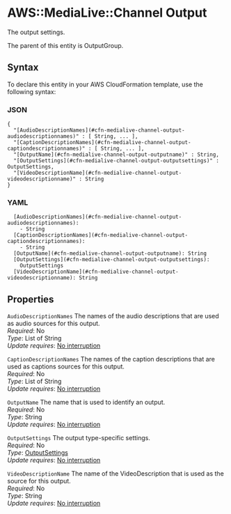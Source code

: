 # AWS::MediaLive::Channel Output<a name="aws-properties-medialive-channel-output"></a>

The output settings\. 

The parent of this entity is OutputGroup\.

## Syntax<a name="aws-properties-medialive-channel-output-syntax"></a>

To declare this entity in your AWS CloudFormation template, use the following syntax:

### JSON<a name="aws-properties-medialive-channel-output-syntax.json"></a>

```
{
  "[AudioDescriptionNames](#cfn-medialive-channel-output-audiodescriptionnames)" : [ String, ... ],
  "[CaptionDescriptionNames](#cfn-medialive-channel-output-captiondescriptionnames)" : [ String, ... ],
  "[OutputName](#cfn-medialive-channel-output-outputname)" : String,
  "[OutputSettings](#cfn-medialive-channel-output-outputsettings)" : OutputSettings,
  "[VideoDescriptionName](#cfn-medialive-channel-output-videodescriptionname)" : String
}
```

### YAML<a name="aws-properties-medialive-channel-output-syntax.yaml"></a>

```
  [AudioDescriptionNames](#cfn-medialive-channel-output-audiodescriptionnames): 
    - String
  [CaptionDescriptionNames](#cfn-medialive-channel-output-captiondescriptionnames): 
    - String
  [OutputName](#cfn-medialive-channel-output-outputname): String
  [OutputSettings](#cfn-medialive-channel-output-outputsettings): 
    OutputSettings
  [VideoDescriptionName](#cfn-medialive-channel-output-videodescriptionname): String
```

## Properties<a name="aws-properties-medialive-channel-output-properties"></a>

`AudioDescriptionNames`  <a name="cfn-medialive-channel-output-audiodescriptionnames"></a>
The names of the audio descriptions that are used as audio sources for this output\.  
*Required*: No  
*Type*: List of String  
*Update requires*: [No interruption](https://docs.aws.amazon.com/AWSCloudFormation/latest/UserGuide/using-cfn-updating-stacks-update-behaviors.html#update-no-interrupt)

`CaptionDescriptionNames`  <a name="cfn-medialive-channel-output-captiondescriptionnames"></a>
The names of the caption descriptions that are used as captions sources for this output\.  
*Required*: No  
*Type*: List of String  
*Update requires*: [No interruption](https://docs.aws.amazon.com/AWSCloudFormation/latest/UserGuide/using-cfn-updating-stacks-update-behaviors.html#update-no-interrupt)

`OutputName`  <a name="cfn-medialive-channel-output-outputname"></a>
The name that is used to identify an output\.  
*Required*: No  
*Type*: String  
*Update requires*: [No interruption](https://docs.aws.amazon.com/AWSCloudFormation/latest/UserGuide/using-cfn-updating-stacks-update-behaviors.html#update-no-interrupt)

`OutputSettings`  <a name="cfn-medialive-channel-output-outputsettings"></a>
The output type\-specific settings\.  
*Required*: No  
*Type*: [OutputSettings](aws-properties-medialive-channel-outputsettings.md)  
*Update requires*: [No interruption](https://docs.aws.amazon.com/AWSCloudFormation/latest/UserGuide/using-cfn-updating-stacks-update-behaviors.html#update-no-interrupt)

`VideoDescriptionName`  <a name="cfn-medialive-channel-output-videodescriptionname"></a>
The name of the VideoDescription that is used as the source for this output\.  
*Required*: No  
*Type*: String  
*Update requires*: [No interruption](https://docs.aws.amazon.com/AWSCloudFormation/latest/UserGuide/using-cfn-updating-stacks-update-behaviors.html#update-no-interrupt)